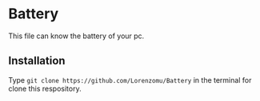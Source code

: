 # Battery
This file can know the battery of your pc.
## Installation
Type `git clone https://github.com/Lorenzomu/Battery` in the terminal for clone this respository.
